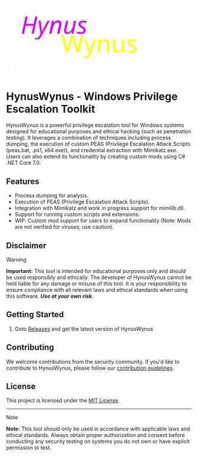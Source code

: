 ![](./GitAssets/HynusWynus.svg)

# HynusWynus - Windows Privilege Escalation Toolkit

HynusWynus is a powerful privilege escalation tool for Windows systems designed for educational purposes and ethical hacking (such as penetration testing). It leverages a combination of techniques including process dumping, the execution of custom PEAS (Privilege Escalation Attack Scripts (peas.bat, .ps1, x64.exe)), and credential extraction with Mimikatz.exe. Users can also extend its functionality by creating custom mods using C# .NET Core 7.0.

## Features

- Process dumping for analysis.
- Execution of PEAS (Privilege Escalation Attack Scripts).
- Integration with Mimikatz and work in progress support for mimilib.dll.
- Support for running custom scripts and extensions.
- WIP: Custom mod support for users to expand functionality (Note: Mods are not verified for viruses; use caution).

## Disclaimer

> [!WARNING]  
> **Important:** This tool is intended for educational purposes only and should be used responsibly and ethically. The developer of HynusWynus cannot be held liable for any damage or misuse of this tool. It is your responsibility to ensure compliance with all relevant laws and ethical standards when using this software.
***Use at your own risk.***

## Getting Started

1. Goto [Releases]() and get the latest version of HynusWynus

## Contributing

We welcome contributions from the security community. If you'd like to contribute to HynusWynus, please follow our [contribution guidelines](link-to-contribution-guidelines).

## License

This project is licensed under the [MIT License](./LICENSE.txt).

---

> [!NOTE]  
> **Note:** This tool should only be used in accordance with applicable laws and ethical standards. Always obtain proper authorization and consent before conducting any security testing on systems you do not own or have explicit permission to test.